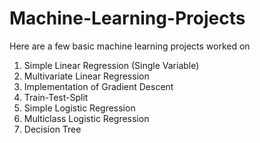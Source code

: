 # Machine-Learning-Projects
Here are a few basic machine learning projects worked on
1. Simple Linear Regression (Single Variable)
2. Multivariate Linear Regression
3. Implementation of Gradient Descent
4. Train-Test-Split
5. Simple Logistic Regression
6. Multiclass Logistic Regression
7. Decision Tree
